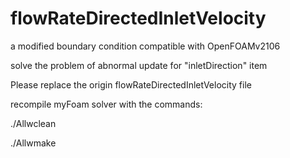 # flowRateDirectedInletVelocity
a modified boundary condition compatible with OpenFOAMv2106

solve the problem of abnormal update for "inletDirection" item

Please replace the origin flowRateDirectedInletVelocity file

recompile myFoam solver with the commands:

./Allwclean

./Allwmake
